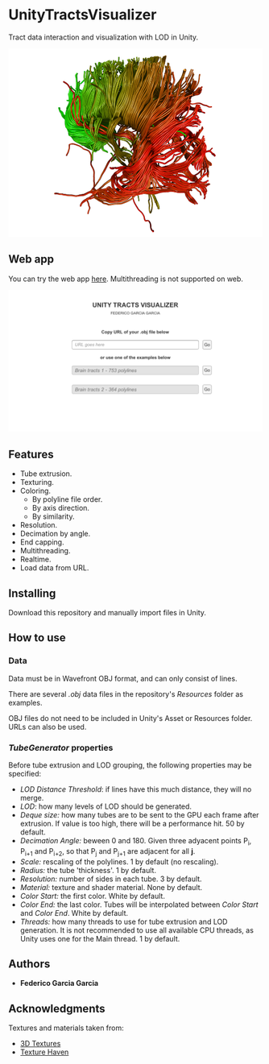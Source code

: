# UnityTractsVisualizer
Tract data interaction and visualization with LOD in Unity.

![Obj](https://raw.githubusercontent.com/FedericoGarciaGarcia/UnityTubeExtrusion/master/Images/Corpus%20callosum%20AO.jpg)

## Web app

You can try the web app [here](https://htmlpreview.github.io/?https://github.com/FedericoGarciaGarcia/UnityTractsVisualizer/blob/development/Web/index.html). Multithreading is not supported on web.

![Web](https://raw.githubusercontent.com/FedericoGarciaGarcia/UnityTractsVisualizer/development/Images/web%20app.png)

## Features

* Tube extrusion.
* Texturing.
* Coloring.
    * By polyline file order.
    * By axis direction.
    * By similarity.
* Resolution.
* Decimation by angle.
* End capping.
* Multithreading.
* Realtime.
* Load data from URL.

## Installing

Download this repository and manually import files in Unity.

## How to use

### Data

Data must be in Wavefront OBJ format, and can only consist of lines.

There are several *.obj* data files in the repository's *Resources* folder as examples.

OBJ files do not need to be included in Unity's Asset or Resources folder. URLs can also be used.

### *TubeGenerator* properties

Before tube extrusion and LOD grouping, the following properties may be specified:

* *LOD Distance Threshold*: if lines have this much distance, they will no merge.
* *LOD*: how many levels of LOD should be generated.
* *Deque size:* how many tubes are to be sent to the GPU each frame after extrusion. If value is too high, there will be a performance hit. 50 by default.
* *Decimation Angle:* beween 0 and 180. Given three adyacent points P<sub>i</sub>, P<sub>i+1</sub> and P<sub>i+2</sub>, so that P<sub>j</sub> and P<sub>j+1</sub> are adjacent for all **j**.
* *Scale:* rescaling of the polylines. 1 by default (no rescaling).
* *Radius:* the tube 'thickness'. 1 by default.
* *Resolution:* number of sides in each tube. 3 by default.
* *Material:* texture and shader material. None by default.
* *Color Start:* the first color. White by default.
* *Color End:* the last color. Tubes will be interpolated between *Color Start* and *Color End*. White by default.
* *Threads:* how many threads to use for tube extrusion and LOD generation. It is not recommended to use all available CPU threads, as Unity uses one for the Main thread. 1 by default.

## Authors

* **Federico Garcia Garcia**

## Acknowledgments

Textures and materials taken from:
* [3D Textures](https://3dtextures.me/)
* [Texture Haven](https://texturehaven.com/textures/)